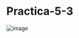 # Practica-5-3
![image](https://github.com/Sanchez28032001/Practica-5-3/assets/148785096/431d0858-9e4e-452e-bbdb-0bd9f450eee9)
